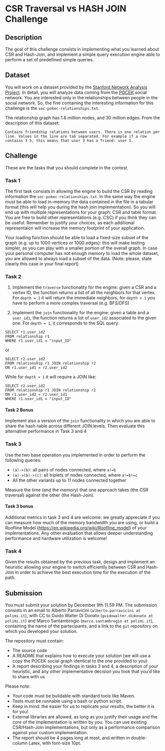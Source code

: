 # CSR Traversal vs HASH JOIN Challenge

## Description
The goal of this challenge consists in implementing what you learned about CSR and Hash-Join,
 and implement a simple query execution engine able to perform a set of predefined simple queries.

## Dataset
You will work on a dataset provided by the [Stanford Network Analysis Project](https://snap.stanford.edu/index.html).
In detail, you will analyze data coming from the [POCEK](https://snap.stanford.edu/data/soc-Pokec.html) social network.
You are interested only in the relationships between people in the social network. So, the
fine containing the interesting information for this challenge is the `soc-pokec-relationships.txt`.  

The relationship graph has 1.6 million nodes, and 30 million edges. From the description of this dataset: 

```
Contains friendship relations between users. There is one relation per line. Values in the line are tab separated. For example if a row contains 3 5, this means that user 3 has a friend: user 5.
```

## Challenge
These are the tasks that you should complete in the contest.

### Task 1
The first task consists in allowing the engine to build the CSR by reading information the `soc-pokec-relationships.txt`.
In the same way the engine must be able to load in-memory the data contained in the file in a tabular format (this will help you during the hash join implementation).
So you will end up with multiple representations for your graph: CSR and table format. You are free to build other representations (e.g. CSC) if you think they can be useful. Remember to justify your choices, as each additional representaion will increase the memory footprint of your application.

Your loading function should be able to load a fixed-size subset of the graph (e.g. up to 1000 vertices or 1000 edges): this will make testing simpler, as you can play with a smaller portion of the overall graph. In case your personal computer has not enough memory to load the whole dataset, you are allowed to always load a subset of the data. (Note: please, state clearly this case in your final report)

### Task 2

1. Implement the `traverse` functionality for the engine: given a CSR and a vertex ID, the function returns a list of all the neighbors for that vertex. For `depth = 1` it will return the immediate neighbors, for `depth > 1` you have to perform a more complex traversal (e.g. BFS/DFS)

2. Implement the `join` functionality for the engine: given a table and a `user_id1`, the function returns a list of `user_id2` associated to the given one. For `depth = 1`, it corresponds to the SQL query:

```
SELECT r1.user_id2 
FROM relationship r1
WHERE r1.user_id1 = "input_ID"
```

or 

```
SELECT r2.user_id2 
FROM relationship r1 JOIN relationship r2 
ON r1.user_id1 = r2.user_id2
```

While for `depth > 1` it will require a JOIN like:

```
SELECT r2.user_id2 
FROM relationship r1 JOIN relationship r2 
ON r1.user_id2 = r2.user_id1
WHERE r1.user_id1 = "input_ID" 
```
  
#### Task 2 Bonus
Implement also a version of the `join` functionality in which you are able to share the hash-table across different JOIN levels.
Then evaluate this alternative performance in Task 3 and 4   
  
### Task 3
Use the two base operation you implemented in order to perform the following queries:
- `(a)->(b)`: all pairs of nodes connected, where `a!=b`
- `(a)->(b)->(c)`: all triplets of nodes connected, where `a!=b!=c`
- All the other variants up to 11 nodes connected together

Measure the time (and the memory) that one approach takes (the CSR traversal) against the other (the Hash-Join). 

#### Task 3 bonus
Additional metrics in task 3 and 4 are welcome: we greatly appreciate if you can measure how much of the memory bandwidth you are using, or build a Roofline Model (https://en.wikipedia.org/wiki/Roofline_model) of your implementations. Any other evaluation that allows deeper understanding performance and hardware utilization is welcome!

### Task 4
Given the results obtained by the previous task, design and implement an heuristic allowing your engine to switch efficiently between CSR and Hash-Join in order to achieve the best execution time for the execution of the path.


## Submission
You must submit your solution by December 9th 11.59 PM. 
The submission consists in an email to Alberto Parravicini (`alberto.parravicini at polimi.it`), with CC to Guido Walter Di Donato (`guidowalter.didonato at polimi.it`) and Marco Santambrogio (`marco.santambrogio at polimi.it`),
containing the name of the partecipants, and a link to the `git` repository on which you developed your solution.

The repository must contain:

* The source code
* A README that explains how to execute your solution (we will use a copy the POCEK social graph identical to the one provided to you)
* A report describing your findings in tasks 3 and 4, a description of your heuristic, and any other implementative decision you took that you'd like to share with us

Please note:

* Your code must be buildable with standard tools like Maven.
* Tests must be runnable using a bash or python script.
* Keep in mind: the easier for us to replicate your results, the better it is for you!
* External libraries are allowed, as long as you justify their usage and the *core* of the implementation is written by you. You can use existing CSR/Hash-Join implementations, but only as a performance comparison against your custom implementation.
* The report should be 4 pages long at most, and written in double-column Latex, with font-size 10pt.